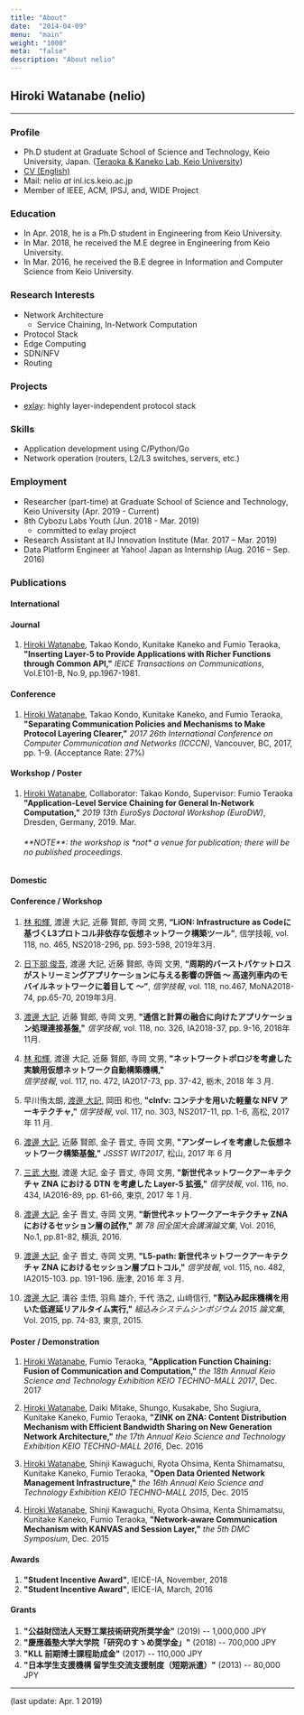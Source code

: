 ```yaml
---
title: "About"
date:  "2014-04-09"
menu:  "main"
weight: "1000"
meta:  "false"
description: "About nelio"
---
```


## Hiroki Watanabe (nelio)
* * *

### Profile
- Ph.D student at Graduate School of Science and Technology, Keio University, Japan.
([Teraoka & Kaneko Lab, Keio University](https://www.inl.ics.keio.ac.jp/))
- [CV (English)](https://negli0.github.io/cv.pdf)
- Mail: nelio *at* inl.ics.keio.ac.jp
- Member of IEEE, ACM, IPSJ, and, WIDE Project

### Education
- In Apr. 2018, he is a Ph.D student in Engineering from Keio University.
- In Mar. 2018, he received the M.E degree in Engineering from Keio University.
- In Mar. 2016, he received the B.E degree in Information and Computer Science from Keio University.

### Research Interests
- Network Architecture
  - Service Chaining, In-Network Computation
- Protocol Stack
- Edge Computing
- SDN/NFV
- Routing

### Projects
- [exlay](https://github.com/exlay): highly layer-independent protocol stack

### Skills
- Application development using C/Python/Go
- Network operation (routers, L2/L3 switches, servers, etc.)

### Employment
- Researcher (part-time) at Graduate School of Science and Technology, Keio University (Apr. 2019 - Current)
- 8th Cybozu Labs Youth (Jun. 2018 - Mar. 2019)
	- committed to exlay project
- Research Assistant at IIJ Innovation Institute (Mar. 2017 – Mar. 2019)
- Data Platform Engineer at Yahoo! Japan as Internship (Aug. 2016 – Sep. 2016)

### Publications
#### International
#### Journal
1. <u>Hiroki Watanabe</u>, Takao Kondo, Kunitake Kaneko and Fumio Teraoka, 
	**"Inserting Layer-5 to Provide Applications with Richer Functions through Common API,"**
	*IEICE Transactions on Communications*, Vol.E101-B, No.9, pp.1967-1981.

#### Conference
1. <u>Hiroki Watanabe</u>, Takao Kondo, Kunitake Kaneko, and Fumio Teraoka, 
	**"Separating Communication Policies and Mechanisms to Make Protocol Layering Clearer,"**
	*2017 26th International Conference on Computer Communication and Networks (ICCCN)*, 
	Vancouver, BC, 2017, pp. 1-9. (Acceptance Rate: 27%)

#### Workshop / Poster
1. <u>Hiroki Watanabe</u>, Collaborator: Takao Kondo, Supervisor: Fumio Teraoka  
	**"Application-Level Service Chaining for General In-Network Computation,"**
	*2019 13th EuroSys Doctoral Workshop (EuroDW)*,
	Dresden, Germany, 2019. Mar.
	<h6>**NOTE**: the workshop is *not* a venue for publication; there will be no published proceedings.</h6>

#### Domestic 
#### Conference / Workshop
1. <u>林 和輝</u>, 渡邊 大記, 近藤 賢郎, 寺岡 文男,
	**“LiON: Infrastructure as Codeに基づくL3プロトコル非依存な仮想ネットワーク構築ツール”**, 
	信学技報, vol. 118, no. 465, NS2018-296, pp. 593-598, 2019年3月.

1. <u>日下部 俊吾</u>, 渡邊 大記, 近藤 賢郎, 寺岡 文男,
    **“周期的バーストパケットロスがストリーミングアプリケーションに与える影響の評価 
	～ 高速列車内のモバイルネットワークに着目して ～”**,
	*信学技報*, vol. 118, no.467, MoNA2018-74, pp.65-70, 2019年3月.

1. <u>渡邊 大記</u>, 近藤 賢郎, 寺岡 文男,
	**"通信と計算の融合に向けたアプリケーション処理連接基盤,"**
	*信学技報*, vol. 118, no. 326, IA2018-37, pp. 9-16, 2018年11月.

1. <u>林 和輝</u>, 渡邊 大記, 近藤 賢郎, 寺岡 文男, 
	**"ネットワークトポロジを考慮した実験用仮想ネットワーク自動構築機構,"**  
	*信学技報*, vol. 117, no. 472, IA2017-73, pp. 37-42, 栃木, 2018 年 3 月. 

1. 早川侑太朗, <u>渡邊 大記</u>, 岡田 和也, 
	**"clnfv: コンテナを用いた軽量な NFV アーキテクチャ,"**
	*信学技報*, vol. 117, no. 303, NS2017-11, pp. 1-6, 高松, 2017 年 11 月.

1. <u>渡邊 大記</u>, 近藤 賢郎, 金子 晋丈, 寺岡 文男, 
	**"アンダーレイを考慮した仮想ネットワーク構築基盤,"**
	*JSSST WIT2017*, 松山, 2017 年 6 月

1. <u>三武 大樹</u>, 渡邊 大記, 金子 晋丈, 寺岡 文男, 
	**"新世代ネットワークアーキテクチャ ZNA における DTN を考慮した Layer-5 拡張,"**
	*信学技報*, vol. 116, no. 434, IA2016-89, pp. 61-66, 東京, 2017 年 1 月.

1. <u>渡邊 大記</u>, 金子 晋丈, 寺岡 文男, 
	**"新世代ネットワークアーキテクチャ ZNA におけるセッション層の試作,"**
	*第 78 回全国大会講演論文集*, Vol. 2016, No.1, pp.81-82, 横浜, 2016.

1. <u>渡邊 大記</u>, 金子 晋丈, 寺岡 文男, 
	**"L5-path: 新世代ネットワークアーキテクチャ ZNA におけるセッション層プロトコル,"**
	*信学技報*, vol. 115, no. 482, IA2015-103. pp. 191-196. 唐津, 2016 年 3 月.

1. <u>渡邊 大記</u>, 溝谷 圭悟, 羽鳥 雄介, 千代 浩之, 山﨑信行, 
	**"割込み起床機構を用いた低遅延リアルタイム実行,"**
	*組込みシステムシンポジウム 2015 論文集*, Vol. 2015, pp. 74-83, 東京, 2015.

#### Poster / Demonstration
1. <u>Hiroki Watanabe</u>, Fumio Teraoka, 
	**"Application Function Chaining: Fusion of Communication and Computation,"**
   	*the 18th Annual Keio Science and Technology Exhibition KEIO TECHNO-MALL 2017*, Dec. 2017

1. <u>Hiroki Watanabe</u>, Daiki Mitake, Shungo, Kusakabe, Sho Sugiura, Kunitake Kaneko, Fumio Teraoka, 
	**"ZINK on ZNA: Content Distribution Mechanism with Efficient Bandwidth Sharing on New Generation Network Architecture,"**
   	*the 17th Annual Keio Science and Technology Exhibition KEIO TECHNO-MALL 2016*, Dec. 2016

1. <u>Hiroki Watanabe</u>, Shinji Kawaguchi, Ryota Ohsima, Kenta Shimamatsu, Kunitake Kaneko, Fumio Teraoka, 
	**"Open Data Oriented Network Management Infrastructure,"**
   	*the 16th Annual Keio Science and Technology Exhibition KEIO TECHNO-MALL 2015*, Dec. 2015

1. <u>Hiroki Watanabe</u>, Shinji Kawaguchi, Ryota Ohsima, Kenta Shimamatsu, Kunitake Kaneko, Fumio Teraoka, 
	**"Network-aware Communication Mechanism with KANVAS and Session Layer,"**
   	*the 5th DMC Symposium*, Dec. 2015

#### Awards
1. **"Student Incentive Award"**, IEICE-IA, November, 2018
1. **"Student Incentive Award"**, IEICE-IA, March, 2016

#### Grants
1. **"公益財団法人天野工業技術研究所奨学金"** (2019) -- 1,000,000 JPY
1. **"慶應義塾大学大学院「研究のすゝめ奨学金」"** (2018) -- 700,000 JPY
1. **"KLL 前期博士課程助成金"** (2017) -- 110,000 JPY
1. **"日本学生支援機構 留学生交流支援制度（短期派遣）"** (2013) -- 80,000 JPY

---
(last update: Apr. 1 2019)
